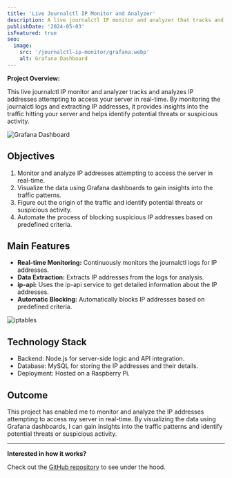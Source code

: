 ```yaml
---
title: 'Live Journalctl IP Monitor and Analyzer'
description: A live journalctl IP monitor and analyzer that tracks and analyzes IP addresses attempting to access your server in real-time.
publishDate: '2024-05-03'
isFeatured: true
seo:
  image:
    src: '/journalctl-ip-monitor/grafana.webp'
    alt: Grafana Dashboard
---
```


**Project Overview:**

This live journalctl IP monitor and analyzer tracks and analyzes IP addresses attempting to access your server in real-time. By monitoring the journalctl logs and extracting IP addresses, it provides insights into the traffic hitting your server and helps identify potential threats or suspicious activity.

![Grafana Dashboard](/journalctl-ip-monitor/grafana.webp)


## Objectives

1. Monitor and analyze IP addresses attempting to access the server in real-time.
2. Visualize the data using Grafana dashboards to gain insights into the traffic patterns.
3. Figure out the origin of the traffic and identify potential threats or suspicious activity.
4. Automate the process of blocking suspicious IP addresses based on predefined criteria.

## Main Features

- **Real-time Monitoring:** Continuously monitors the journalctl logs for IP addresses.
- **Data Extraction:** Extracts IP addresses from the logs for analysis.
- **ip-api:** Uses the ip-api service to get detailed information about the IP addresses.
- **Automatic Blocking:** Automatically blocks IP addresses based on predefined criteria.

![iptables](/journalctl-ip-monitor/iptables.webp)

## Technology Stack

- Backend: Node.js for server-side logic and API integration.
- Database: MySQL for storing the IP addresses and their details.
- Deployment: Hosted on a Raspberry Pi.

## Outcome

This project has enabled me to monitor and analyze the IP addresses attempting to access my server in real-time. By visualizing the data using Grafana dashboards, I can gain insights into the traffic patterns and identify potential threats or suspicious activity.

---

**Interested in how it works?**

Check out the [GitHub repository](https://github.com/Justin0122/Live-Journalctl-IP-Monitor-and-Analyzer) to see under the hood.
